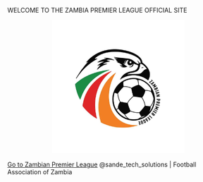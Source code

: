 WELCOME TO THE ZAMBIA PREMIER LEAGUE OFFICIAL SITE



<p align="center">
  <img src="zpl.jpg" alt="ZPL Logo" width="300">
</p>

  
  <a href="DASHBOARD.html">Go to Zambian Premier League</a>
@sande_tech_solutions | Football Association of Zambia
